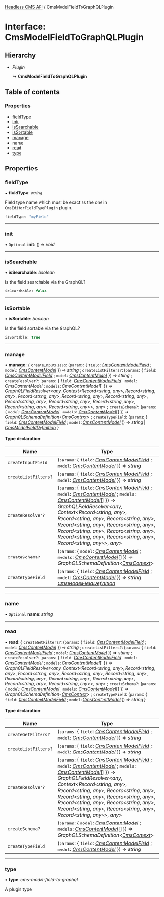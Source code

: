 [Headless CMS API](../index) / CmsModelFieldToGraphQLPlugin

# Interface: CmsModelFieldToGraphQLPlugin

## Hierarchy

* *Plugin*

  ↳ **CmsModelFieldToGraphQLPlugin**

## Table of contents

### Properties

- [fieldType](cmsmodelfieldtographqlplugin.md#fieldtype)
- [init](cmsmodelfieldtographqlplugin.md#init)
- [isSearchable](cmsmodelfieldtographqlplugin.md#issearchable)
- [isSortable](cmsmodelfieldtographqlplugin.md#issortable)
- [manage](cmsmodelfieldtographqlplugin.md#manage)
- [name](cmsmodelfieldtographqlplugin.md#name)
- [read](cmsmodelfieldtographqlplugin.md#read)
- [type](cmsmodelfieldtographqlplugin.md#type)

## Properties

### fieldType

• **fieldType**: *string*

Field type name which must be exact as the one in `CmsEditorFieldTypePlugin` plugin.

```ts
fieldType: "myField"
```

___

### init

• `Optional` **init**: () => *void*

___

### isSearchable

• **isSearchable**: *boolean*

Is the field searchable via the GraphQL?

```ts
isSearchable: false
```

___

### isSortable

• **isSortable**: *boolean*

Is the field sortable via the GraphQL?

```ts
isSortable: true
```

___

### manage

• **manage**: { `createInputField`: (`params`: { `field`: [*CmsContentModelField*](cmscontentmodelfield.md) ; `model`: [*CmsContentModel*](cmscontentmodel.md)  }) => *string* ; `createListFilters?`: (`params`: { `field`: [*CmsContentModelField*](cmscontentmodelfield.md) ; `model`: [*CmsContentModel*](cmscontentmodel.md)  }) => *string* ; `createResolver?`: (`params`: { `field`: [*CmsContentModelField*](cmscontentmodelfield.md) ; `model`: [*CmsContentModel*](cmscontentmodel.md) ; `models`: [*CmsContentModel*](cmscontentmodel.md)[]  }) => *GraphQLFieldResolver*<*any*, *Context*<*Record*<*string*, *any*\>, *Record*<*string*, *any*\>, *Record*<*string*, *any*\>, *Record*<*string*, *any*\>, *Record*<*string*, *any*\>, *Record*<*string*, *any*\>, *Record*<*string*, *any*\>, *Record*<*string*, *any*\>, *Record*<*string*, *any*\>, *Record*<*string*, *any*\>\>, *any*\> ; `createSchema?`: (`params`: { `model`: [*CmsContentModel*](cmscontentmodel.md) ; `models`: [*CmsContentModel*](cmscontentmodel.md)[]  }) => *GraphQLSchemaDefinition*<[*CmsContext*](cmscontext.md)\> ; `createTypeField`: (`params`: { `field`: [*CmsContentModelField*](cmscontentmodelfield.md) ; `model`: [*CmsContentModel*](cmscontentmodel.md)  }) => *string* \| [*CmsModelFieldDefinition*](cmsmodelfielddefinition.md)  }

#### Type declaration:

Name | Type |
------ | ------ |
`createInputField` | (`params`: { `field`: [*CmsContentModelField*](cmscontentmodelfield.md) ; `model`: [*CmsContentModel*](cmscontentmodel.md)  }) => *string* |
`createListFilters?` | (`params`: { `field`: [*CmsContentModelField*](cmscontentmodelfield.md) ; `model`: [*CmsContentModel*](cmscontentmodel.md)  }) => *string* |
`createResolver?` | (`params`: { `field`: [*CmsContentModelField*](cmscontentmodelfield.md) ; `model`: [*CmsContentModel*](cmscontentmodel.md) ; `models`: [*CmsContentModel*](cmscontentmodel.md)[]  }) => *GraphQLFieldResolver*<*any*, *Context*<*Record*<*string*, *any*\>, *Record*<*string*, *any*\>, *Record*<*string*, *any*\>, *Record*<*string*, *any*\>, *Record*<*string*, *any*\>, *Record*<*string*, *any*\>, *Record*<*string*, *any*\>, *Record*<*string*, *any*\>, *Record*<*string*, *any*\>, *Record*<*string*, *any*\>\>, *any*\> |
`createSchema?` | (`params`: { `model`: [*CmsContentModel*](cmscontentmodel.md) ; `models`: [*CmsContentModel*](cmscontentmodel.md)[]  }) => *GraphQLSchemaDefinition*<[*CmsContext*](cmscontext.md)\> |
`createTypeField` | (`params`: { `field`: [*CmsContentModelField*](cmscontentmodelfield.md) ; `model`: [*CmsContentModel*](cmscontentmodel.md)  }) => *string* \| [*CmsModelFieldDefinition*](cmsmodelfielddefinition.md) |

___

### name

• `Optional` **name**: *string*

___

### read

• **read**: { `createGetFilters?`: (`params`: { `field`: [*CmsContentModelField*](cmscontentmodelfield.md) ; `model`: [*CmsContentModel*](cmscontentmodel.md)  }) => *string* ; `createListFilters?`: (`params`: { `field`: [*CmsContentModelField*](cmscontentmodelfield.md) ; `model`: [*CmsContentModel*](cmscontentmodel.md)  }) => *string* ; `createResolver?`: (`params`: { `field`: [*CmsContentModelField*](cmscontentmodelfield.md) ; `model`: [*CmsContentModel*](cmscontentmodel.md) ; `models`: [*CmsContentModel*](cmscontentmodel.md)[]  }) => *GraphQLFieldResolver*<*any*, *Context*<*Record*<*string*, *any*\>, *Record*<*string*, *any*\>, *Record*<*string*, *any*\>, *Record*<*string*, *any*\>, *Record*<*string*, *any*\>, *Record*<*string*, *any*\>, *Record*<*string*, *any*\>, *Record*<*string*, *any*\>, *Record*<*string*, *any*\>, *Record*<*string*, *any*\>\>, *any*\> ; `createSchema?`: (`params`: { `model`: [*CmsContentModel*](cmscontentmodel.md) ; `models`: [*CmsContentModel*](cmscontentmodel.md)[]  }) => *GraphQLSchemaDefinition*<[*CmsContext*](cmscontext.md)\> ; `createTypeField`: (`params`: { `field`: [*CmsContentModelField*](cmscontentmodelfield.md) ; `model`: [*CmsContentModel*](cmscontentmodel.md)  }) => *string*  }

#### Type declaration:

Name | Type |
------ | ------ |
`createGetFilters?` | (`params`: { `field`: [*CmsContentModelField*](cmscontentmodelfield.md) ; `model`: [*CmsContentModel*](cmscontentmodel.md)  }) => *string* |
`createListFilters?` | (`params`: { `field`: [*CmsContentModelField*](cmscontentmodelfield.md) ; `model`: [*CmsContentModel*](cmscontentmodel.md)  }) => *string* |
`createResolver?` | (`params`: { `field`: [*CmsContentModelField*](cmscontentmodelfield.md) ; `model`: [*CmsContentModel*](cmscontentmodel.md) ; `models`: [*CmsContentModel*](cmscontentmodel.md)[]  }) => *GraphQLFieldResolver*<*any*, *Context*<*Record*<*string*, *any*\>, *Record*<*string*, *any*\>, *Record*<*string*, *any*\>, *Record*<*string*, *any*\>, *Record*<*string*, *any*\>, *Record*<*string*, *any*\>, *Record*<*string*, *any*\>, *Record*<*string*, *any*\>, *Record*<*string*, *any*\>, *Record*<*string*, *any*\>\>, *any*\> |
`createSchema?` | (`params`: { `model`: [*CmsContentModel*](cmscontentmodel.md) ; `models`: [*CmsContentModel*](cmscontentmodel.md)[]  }) => *GraphQLSchemaDefinition*<[*CmsContext*](cmscontext.md)\> |
`createTypeField` | (`params`: { `field`: [*CmsContentModelField*](cmscontentmodelfield.md) ; `model`: [*CmsContentModel*](cmscontentmodel.md)  }) => *string* |

___

### type

• **type**: *cms-model-field-to-graphql*

A plugin type
